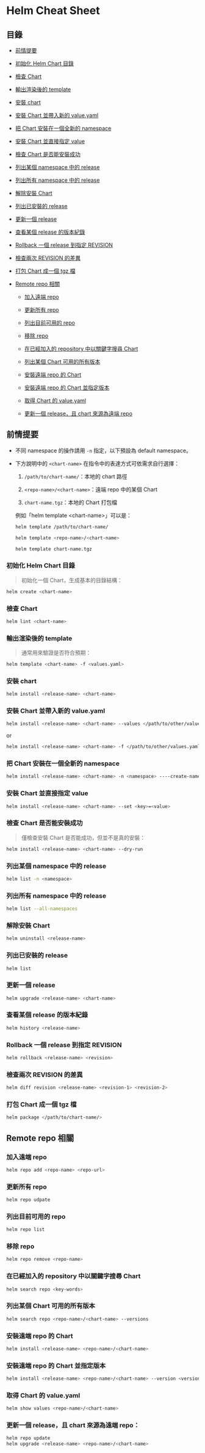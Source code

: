 # Helm Cheat Sheet

## 目錄

* [前情提要](#前情提要)

* [初始化 Helm Chart 目錄](#初始化-helm-chart-目錄)

* [檢查 Chart](#檢查-chart)

* [輸出渲染後的 template](#輸出渲染後的-template)

* [安裝 chart](#安裝-chart)

* [安裝 Chart 並帶入新的 value.yaml](#安裝-chart-並帶入新的-valueyaml)

* [把 Chart 安裝在一個全新的 namespace](#把-chart-安裝在一個全新的-namespace)

* [安裝 Chart 並直接指定 value](#安裝-chart-並直接指定-value)

* [檢查 Chart 是否能安裝成功](#檢查-chart-是否能安裝成功)

* [列出某個 namespace 中的 release](#列出某個-namespace-中的-release)

* [列出所有 namespace 中的 release](#列出所有-namespace-中的-release)

* [解除安裝 Chart](#解除安裝-chart)

* [列出已安裝的 release](#列出已安裝的-release)

* [更新一個 release](#更新一個-release)

* [查看某個 release 的版本紀錄](#查看某個-release-的版本紀錄)

* [Rollback 一個 release 到指定 REVISION](#rollback-一個-release-到指定-revision)

* [檢查兩次 REVISION 的差異](#檢查兩次-revision-的差異)

* [打包 Chart 成一個 tgz 檔](#打包-chart-成一個-tgz-檔)

* [Remote repo 相關](#remote-repo-相關)

  * [加入遠端 repo](#加入遠端-repo)
  
  * [更新所有 repo](#更新所有-repo)

  * [列出目前可用的 repo](#列出目前可用的-repo)

  * [移除 repo](#移除-repo)

  * [在已經加入的 repository 中以關鍵字搜尋 Chart](#在已經加入的-repository-中以關鍵字搜尋-chart)

  * [列出某個 Chart 可用的所有版本](#列出某個-chart-可用的所有版本)

  * [安裝遠端 repo 的 Chart](#安裝遠端-repo-的-chart)

  * [安裝遠端 repo 的 Chart 並指定版本](#安裝遠端-repo-的-chart-並指定版本)

  * [取得 Chart 的 value.yaml](#取得-chart-的-valueyaml)

  * [更新一個 release，且 chart 來源為遠端 repo](#更新一個-release且-chart-來源為遠端-repo)





## 前情提要

* 不同 namespace 的操作請用 `-n` 指定，以下預設為 default namespace。

* 下方說明中的 `<chart-name>` 在指令中的表達方式可依需求自行選擇：

    1. `/path/to/chart-name/`：本地的 chart 路徑

    2. `<repo-name>/<chart-name>`：遠端 repo 中的某個 Chart

    3. `chart-name.tgz`：本地的 Chart 打包檔

   例如「helm template \<chart-name>」可以是：

    ```bash
    helm template /path/to/chart-name/
    ```
    ```bash
    helm template <repo-name>/<chart-name>
    ```
    ```bash
    helm template chart-name.tgz
    ```

### 初始化 Helm Chart 目錄

> 初始化一個 Chart，生成基本的目錄結構：

```bash
helm create <chart-name>
```

### 檢查 Chart

```bash
helm lint <chart-name>
```

### 輸出渲染後的 template

> 通常用來驗證是否符合預期：

```bash
helm template <chart-name> -f <values.yaml>
```

### 安裝 chart

```bash
helm install <release-name> <chart-name>
```

### 安裝 Chart 並帶入新的 value.yaml 

```bash
helm install <release-name> <chart-name> --values </path/to/other/values.yaml>
```

or

```bash
helm install <release-name> <chart-name> -f </path/to/other/values.yaml>
```

### 把 Chart 安裝在一個全新的 namespace
```bash
helm install <release-name> <chart-name> -n <namespace> ----create-namespace
```

### 安裝 Chart 並直接指定 value

```bash
helm install <release-name> <chart-name> --set <key>=<value>
```

### 檢查 Chart 是否能安裝成功

> 僅檢查安裝 Chart 是否能成功，但並不是真的安裝：

```bash
helm install <release-name> <chart-name> --dry-run
```

### 列出某個 namespace 中的 release
```bash
helm list -n <namespace>
```

### 列出所有 namespace 中的 release
```bash
helm list --all-namespaces
```

### 解除安裝 Chart
```bash
helm uninstall <release-name>
```

### 列出已安裝的 release
```bash
helm list
```

### 更新一個 release
```bash
helm upgrade <release-name> <chart-name>
```

### 查看某個 release 的版本紀錄

```bash
helm history <release-name>
```

### Rollback 一個 release 到指定 REVISION

```bash
helm rollback <release-name> <revision>
```

### 檢查兩次 REVISION 的差異

```bash
helm diff revision <release-name> <revision-1> <revision-2>
```

### 打包 Chart 成一個 tgz 檔

```bash
helm package </path/to/chart-name/>
```

## Remote repo 相關

### 加入遠端 repo

```bash
helm repo add <repo-name> <repo-url>
```

### 更新所有 repo

```bash
helm repo udpate
```

### 列出目前可用的 repo

```bash
helm repo list
```

### 移除 repo

```bash
helm repo remove <repo-name>
```

### 在已經加入的 repository 中以關鍵字搜尋 Chart

```bash
helm search repo <key-words>
```

### 列出某個 Chart 可用的所有版本

```bash
helm search repo <repo-name>/<chart-name> --versions
```

### 安裝遠端 repo 的 Chart

```bash
helm install <release-name> <repo-name>/<chart-name>
```
### 安裝遠端 repo 的 Chart 並指定版本

```bash
helm install <release-name> <repo-name>/<chart-name> --version <version-number>
```

### 取得 Chart 的 value.yaml

```bash
helm show values <repo-name>/<chart-name>
```


### 更新一個 release，且 chart 來源為遠端 repo：
```bash
helm repo update
helm upgrade <release-name> <repo-name>/<chart-name>
```


